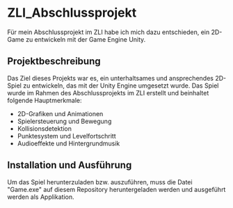 # ZLI_Abschlussprojekt

Für mein Abschlussprojekt im ZLI habe ich mich dazu entschieden, ein 2D-Game zu entwickeln mit der Game Engine Unity.

## Projektbeschreibung

Das Ziel dieses Projekts war es, ein unterhaltsames und ansprechendes 2D-Spiel zu entwickeln, das mit der Unity Engine umgesetzt wurde. Das Spiel wurde im Rahmen des Abschlussprojekts im ZLI erstellt und beinhaltet folgende Hauptmerkmale:

- 2D-Grafiken und Animationen
- Spielersteuerung und Bewegung
- Kollisionsdetektion
- Punktesystem und Levelfortschritt
- Audioeffekte und Hintergrundmusik


## Installation und Ausführung

Um das Spiel herunterzuladen bzw. auszuführen, muss die Datei "Game.exe" auf diesem Repository heruntergeladen werden und ausgeführt werden als Applikation.


